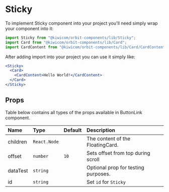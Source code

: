 # Sticky

To implement Sticky component into your project you'll need simply wrap your component into it:

```jsx
import Sticky from "@kiwicom/orbit-components/lib/Sticky";
import Card from "@kiwicom/orbit-components/lib/Card";
import CardContent from "@kiwicom/orbit-components/lib/Card/CardContent";
```

After adding import into your project you can use it simply like:

```jsx
<Sticky>
  <Card>
    <CardContent>Hello World!</CardContent>
  </Card>
</Sticky>
```

## Props

Table below contains all types of the props available in ButtonLink component.

| Name     | Type         | Default | Description                         |
| :------- | :----------- | :------ | :---------------------------------- |
| children | `React.Node` |         | The content of the FloatingCard.    |
| offset   | `number`     | `10`    | Sets offset from top during scroll  |
| dataTest | `string`     |         | Optional prop for testing purposes. |
| id       | `string`     |         | Set `id` for `Sticky`               |
